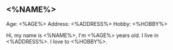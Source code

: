 ## <%NAME%>
Age: <%AGE%>
Address: <%ADDRESS%>
Hobby: <%HOBBY%>

Hi, my name is <%NAME%>, I'm <%AGE%> years old. I live in <%ADDRESS%>. I love to <%HOBBY%>.
